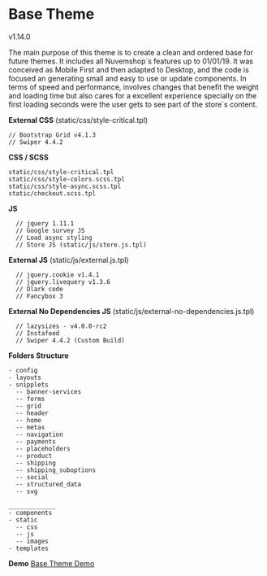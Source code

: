 # Base Theme
v1.14.0

The main purpose of this theme is to create a clean and ordered base for future themes. It includes all Nuvemshop´s features up to 01/01/19.
It was conceived as Mobile First and then adapted to Desktop, and the code is focused an generating small and easy to use or update components.
In terms of speed and performance, involves changes that benefit the weight and loading time but also cares for a excellent experience specially on the first loading seconds were the user gets to see part of the store´s content.

**External CSS** (static/css/style-critical.tpl)
  ```
  // Bootstrap Grid v4.1.3
  // Swiper 4.4.2
  ```
  
**CSS / SCSS**
  ```
  static/css/style-critical.tpl
  static/css/style-colors.scss.tpl
  static/css/style-async.scss.tpl
  static/checkout.scss.tpl
  ```
  
**JS**
  ```
	// jquery 1.11.1
	// Google survey JS
	// Load async styling
	// Store JS (static/js/store.js.tpl)
  ```
  
**External JS** (static/js/external.js.tpl)
  ```
	// jquery.cookie v1.4.1
	// jquery.livequery v1.3.6
	// Olark code
	// Fancybox 3
  ```
  
**External No Dependencies JS** (static/js/external-no-dependencies.js.tpl)
  ```
	// lazysizes - v4.0.0-rc2
	// Instafeed
	// Swiper 4.4.2 (Custom Build)
  ```

**Folders Structure**
  ```
  - config
  - layouts
  - snipplets
    -- banner-services
    -- forms
    -- grid
    -- header
    -- home
    -- metas
    -- navigation
    -- payments
    -- placeholders
    -- product
    -- shipping
    -- shipping_suboptions
    -- social
    -- structured_data
    -- svg
    
  _____________
  - components
  - static
  	-- css
  	-- js
  	-- images
  - templates
  ```

**Demo**
[Base Theme Demo](https://basetheme.mitiendanube.com/)
